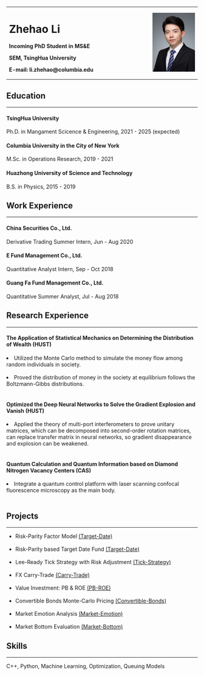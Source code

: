 

<table border="0">
  <tr>
    <td width="75%">
      <h1>Zhehao Li</h1>
      <p><b>Incoming PhD Student in MS&E </b></p>
      <p><b>SEM, TsingHua University </b></p>
      <p><b>E-mail: li.zhehao@columbia.edu</b></p>
    </td>
    <td width="25%">
      <img src="pic/IMG_clip.JPG" width="100%">     
    </td>
  </tr>
</table>


<h2>Education</h2>
<hr/>

  <h4>TsingHua University</h4>
  <p>Ph.D. in Mangament Scicence & Engineering, 2021 - 2025 (expected)</p>

  <h4>Columbia University in the City of New York</h4>
  <p> M.Sc. in Operations Research, 2019 - 2021 </p>

  <h4>Huazhong University of Science and Technology</h4>
  <p> B.S. in Physics, 2015 - 2019 </p>



<h2>Work Experience</h2>
<hr/>

  <h4>China Securities Co., Ltd.</h4>
  <p> Derivative Trading Summer Intern, Jun - Aug 2020 </p>

  <h4>E Fund Management Co., Ltd.</h4>
  <p> Quantitative Analyst Intern, Sep - Oct 2018 </p>

  <h4>Guang Fa Fund Management Co., Ltd.</h4>
  <p>Quantitative Summer Analyst, Jul - Aug 2018 </p>



<h2>Research Experience</h2>
<hr/>

  <h4>The Application of Statistical Mechanics on Determining the Distribution of Wealth (HUST)</h4>

  <li>Utilized the Monte Carlo method to simulate the money flow among random individuals in society.</li><br/>

  <li>Proved the distribution of money in the society at equilibrium follows the Boltzmann-Gibbs distributions.</li><br/>


  <h4>Optimized the Deep Neural Networks to Solve the Gradient Explosion and Vanish (HUST)</h4>

  <li>Applied the theory of multi-port interferometers to prove unitary matrices, which can be decomposed into second-order rotation matrices, can replace transfer matrix in neural networks, so gradient disappearance and explosion can be weakened.</li><br/>

  <h4>Quantum Calculation and Quantum Information based on Diamond Nitrogen Vacancy Centers (CAS)</h4>

  <li>Integrate a quantum control platform with laser scanning confocal fluorescence microscopy as the main body.</li><br/>


<h2>Projects</h2>
<hr/>
    
  <!-- 无序列表 -->
  <ul>

  <li> Risk-Parity Factor Model <a href="https://github.com/ZhehaoLi9705/RiskParityFactorModel.git">(Target-Date)</a></li><br/>

  <li> Risk-Parity based Target Date Fund <a href="https://github.com/ZhehaoLi9705/Cornell-Case-Competition2020.git">(Target-Date)</a></li><br/>
  
  <li> Lee-Ready Tick Strategy with Risk Adjustment <a href="https://github.com/ZhehaoLi9705/IEOR4729_Homework_2">(Tick-Strategy)</a> </li><br/>

  <li> FX Carry-Trade <a href="https://github.com/ZhehaoLi9705/IEOR4729_Final_Project">(Carry-Trade)</a> </li> <br/>

  <li> Value Investment: PB & ROE <a href="https://github.com/ZhehaoLi9705/Stock-PB-ROE">(PB-ROE)</a></li> <br>

  <li> Convertible Bonds Monte-Carlo Pricing  <a href="https://github.com/ZhehaoLi9705/Convert-Bond">(Convertible-Bonds)</a> </li> <br/>

  <li> Market Emotion Analysis <a href="https://github.com/ZhehaoLi9705/Market-Emotion">(Market-Emotion)</a> </li> <br/>

  <li> Market Bottom Evaluation <a href="https://github.com/ZhehaoLi9705/Market-Bottom">(Market-Bottom)</a></li>

  </ul>


<h2>Skills</h2>
  <hr/>

  <p> C++, Python, Machine Learning, Optimization, Queuing Models </p>


